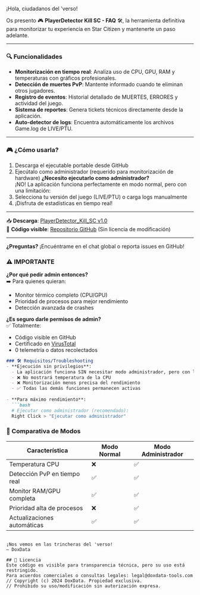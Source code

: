 ¡Hola, ciudadanos del 'verso!  

Os presento 🎮 **PlayerDetector Kill SC - FAQ** 🛠️, la herramienta definitiva para monitorizar tu experiencia en Star Citizen y mantenerte un paso adelante.  

---

### 🔍 **Funcionalidades**  
- **Monitorización en tiempo real**: Analiza uso de CPU, GPU, RAM y temperaturas con gráficos profesionales.  
- **Detección de muertes PvP**: Mantente informado cuando te eliminan otros jugadores.  
- **Registro de eventos**: Historial detallado de MUERTES, ERRORES y actividad del juego.  
- **Sistema de reportes**: Genera tickets técnicos directamente desde la aplicación.  
- **Auto-detector de logs**: Encuentra automáticamente los archivos Game.log de LIVE/PTU.  

---

### 🎮 **¿Cómo usarla?**  
1. Descarga el ejecutable portable desde GitHub 
2. Ejecútalo como administrador (requerido para monitorización de hardware)
**¿Necesito ejecutarlo como administrador?**  
¡NO! La aplicación funciona perfectamente en modo normal, pero con una limitación:  
3. Selecciona tu versión del juego (LIVE/PTU) o carga logs manualmente  
4. ¡Disfruta de estadísticas en tiempo real!  

---

📥 **Descarga**: [PlayerDetector_Kill_SC v1.0](enlace_github)  
📜 **Código visible**: [Repositorio GitHub](enlace_repositorio) (Sin licencia de modificación)  

---

**¿Preguntas?** ¡Encuéntrame en el chat global o reporta issues en GitHub!  

### ⚠️ **IMPORTANTE**
**¿Por qué pedir admin entonces?**  
➡️ Para quienes quieran:  
- Monitor térmico completo (CPU/GPU)  
- Prioridad de procesos para mejor rendimiento  
- Detección avanzada de crashes  

**¿Es seguro darle permisos de admin?**  
✅ Totalmente:  
- Código visible en GitHub  
- Certificado en [VirusTotal](https://www.virustotal.com/gui/home/upload)  
- 0 telemetría o datos recolectados 
```markdown
### 🛠️ Requisitos/Troubleshooting
- **Ejecución sin privilegios**: 
  - La aplicación funciona SIN necesitar modo administrador, pero con limitaciones:
  - ❌ No mostrará temperatura de la CPU
  - ❌ Monitorización menos precisa del rendimiento
  - ✅ Todas las demás funciones permanecen activas
  
- **Para máximo rendimiento**:
  ```bash
  # Ejecutar como administrador (recomendado):
  Right Click > "Ejecutar como administrador"
  ```

### 🔄 Comparativa de Modos
| Característica               | Modo Normal | Modo Administrador |
|------------------------------|-------------|--------------------|
| Temperatura CPU               | ❌          | ✅                 |
| Detección PvP en tiempo real  | ✅          | ✅                 |
| Monitor RAM/GPU completa      | ✅          | ✅                 |
| Prioridad alta de procesos    | ❌          | ✅                 |
| Actualizaciones automáticas   | ✅          | ✅                 |
```

¡Nos vemos en las trincheras del 'verso!  
— DoxData

## 📜 Licencia  
Este código es visible para transparencia técnica, pero su uso está restringido.  
Para acuerdos comerciales o consultas legales: legal@doxdata-tools.com
// Copyright (c) 2024 DoxData. Propiedad exclusiva. 
// Prohibido su uso/modificación sin autorización expresa.
